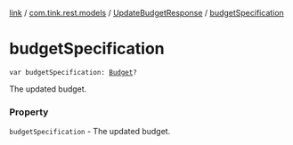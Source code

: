 [link](../../index.md) / [com.tink.rest.models](../index.md) / [UpdateBudgetResponse](index.md) / [budgetSpecification](./budget-specification.md)

# budgetSpecification

`var budgetSpecification: `[`Budget`](../-budget/index.md)`?`

The updated budget.

### Property

`budgetSpecification` - The updated budget.